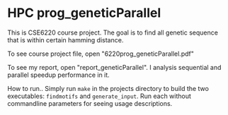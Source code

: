 HPC prog_geneticParallel
=================================
This is CSE6220 course project. The goal is to find all genetic sequence that is within certain hamming distance.

To see course project file, open "6220prog_geneticParallel.pdf"

To see my report, open "report_geneticParallel". I analysis sequential and parallel speedup performance in it.

How to run..
Simply run `make` in the projects directory to build the two executables: `findmotifs` and
`generate_input`. Run each without commandline parameters for seeing usage
descriptions.





